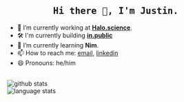 <h2 align="center"><samp>Hi there 👋, I'm Justin.</samp></h2>

- 🔭 I’m currently working at **<a href="https://halo.science">Halo.science</a>**.
- 🛠️ I'm currently building **<a href="https://github.com/justinpchang/inpublic">in.public</a>**
- 🌱 I’m currently learning **Nim**.
- 📫 How to reach me: [email](mailto:justin.p.chang@gmail.com), [linkedin](https://www.linkedin.com/in/justin-chang-306735b2/)
- 😄 Pronouns: he/him

<br />
<img align="center" src="https://github-readme-stats.vercel.app/api?username=justinpchang&show_icons=true&count_private=true&rank_icon=github" alt="github stats" />
<br />  
<img align="left" src="https://github-readme-stats.vercel.app/api/top-langs/?username=justinpchang&layout=compact&hide=javascript,html,css" alt="language stats" />
